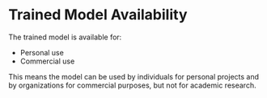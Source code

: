 # Trained Model Availability

The trained model is available for:
- Personal use
- Commercial use

This means the model can be used by individuals for personal projects and by organizations for commercial purposes, but not for academic research. 